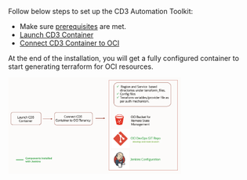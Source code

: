 Follow below steps to set up the CD3 Automation Toolkit:

- Make sure [prerequisites](prerequisites.md) are met.
- [Launch CD3 Container](launch-container.md)
- [Connect CD3 Container to OCI](connect-container-to-oci-tenancy.md)

At the end of the installation, you will get a fully configured container to start generating terraform for OCI resources.

<img width="70%" height="80%"  alt="CD3 Container" src= "/images/install-cd3.png"> 

